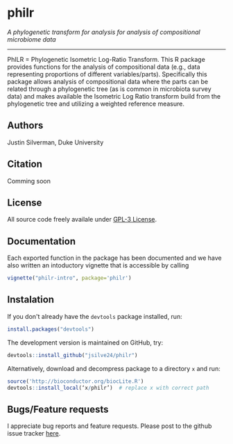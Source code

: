 # philr
*A phylogenetic transform for analysis for analysis of compositional microbiome data*

***
PhILR = Phylogenetic Isometric Log-Ratio Transform.
This R package provides functions for the analysis of compositional data (e.g., data representing proportions of different variables/parts). Specifically this package allows analysis of compositional data where the parts can be related through a phylogenetic tree (as is common in microbiota survey data) and makes available the Isometric Log Ratio transform build from the phylogenetic tree and utilizing a weighted reference measure. 

## Authors ##
Justin Silverman, Duke University 

## Citation ##
Comming soon

## License ##
All source code freely availale under [GPL-3 License](https://www.gnu.org/licenses/gpl-3.0.en.html). 

## Documentation ##
Each exported function in the package has been documented and we have also written an intoductory vignette that is accessible by calling 
``` r
vignette("philr-intro", package='philr')
```

## Instalation ##
If you don't already have the `devtools` package installed, run:
``` r
install.packages("devtools")
```

The development version is maintained on GitHub, try:
``` r 
devtools::install_github("jsilve24/philr")
```
Alternatively, download and decompress package to a directory `x` and run:
```r
source('http://bioconductor.org/biocLite.R')
devtools::install_local(‘x/philr’)  # replace x with correct path
```

## Bugs/Feature requests ##
I appreciate bug reports and feature requests. Please post to the github issue tracker [here](https://github.com/jsilve24/philr/issues). 
